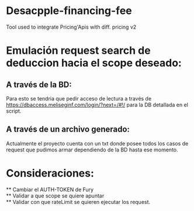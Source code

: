 # Desacpple-financing-fee
Tool used to integrate Pricing'Apis with diff. pricing v2

# Emulación request search de deduccion hacia el scope deseado:
## A través de la BD:
Para esto se tendria que pedir acceso de lectura a través de https://dbaccess.meliseginf.com/login/?next=/#!/ para la DB detallada en el script.

## A través de un archivo generado:
Actualmente el proyecto cuenta con un txt donde posee todos los casos de request que pudimos armar dependiendo de la BD hasta ese momento.

# Consideraciones:
** Cambiar el AUTH-TOKEN de Fury  
** Validar a que scope se quiere apuntar  
** Validar con que rateLimit se quieren ejecutar los request.  
